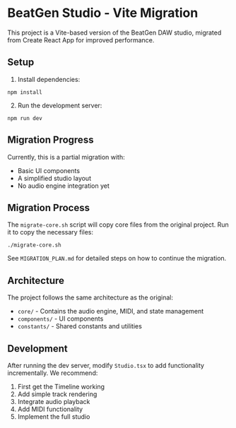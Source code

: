 # BeatGen Studio - Vite Migration

This project is a Vite-based version of the BeatGen DAW studio, migrated from Create React App for improved performance.

## Setup

1. Install dependencies:
```
npm install
```

2. Run the development server:
```
npm run dev
```

## Migration Progress

Currently, this is a partial migration with:
- Basic UI components
- A simplified studio layout
- No audio engine integration yet

## Migration Process

The `migrate-core.sh` script will copy core files from the original project. Run it to copy the necessary files:

```
./migrate-core.sh
```

See `MIGRATION_PLAN.md` for detailed steps on how to continue the migration.

## Architecture

The project follows the same architecture as the original:
- `core/` - Contains the audio engine, MIDI, and state management
- `components/` - UI components
- `constants/` - Shared constants and utilities

## Development

After running the dev server, modify `Studio.tsx` to add functionality incrementally. We recommend:
1. First get the Timeline working
2. Add simple track rendering
3. Integrate audio playback
4. Add MIDI functionality
5. Implement the full studio